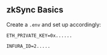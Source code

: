 ## zkSync Basics

Create a `.env` and set up accordingly:

```
ETH_PRIVATE_KEY=0x......

INFURA_ID=2.....
```